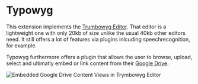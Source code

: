# Typowyg

This extension implements the [Trumbowyg Editor](https://alex-d.github.io/Trumbowyg/). That editor is a lightweight one with only 20kb of size unlike the usual 40kb other editors need. It still offers a lot of features via plugins inlcuding speechrecognition, for example.

Typowyg furthermore offers a plugin that allows the user to browse, upload, select and ultimatly embed or link content from their [Google Drive](https://drive.google.com/drive/u/0/).

![Embedded Google Drive Content Views in Trymbowyg Editor](https://waxcode.net/fileadmin/user_upload/EmbeddedViewing.png)
